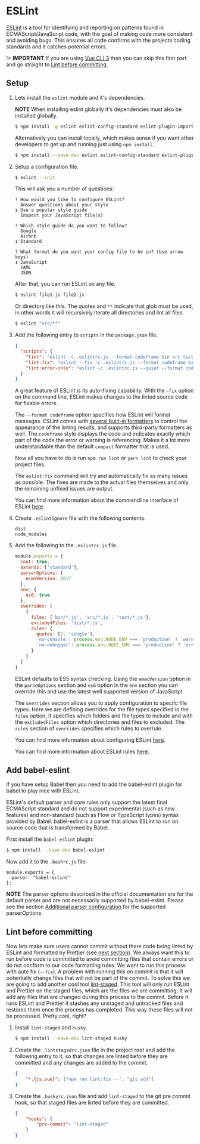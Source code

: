 # ESLint

[ESLint](https://eslint.org) is a tool for identifying and reporting on patterns found in ECMAScript/JavaScript code, with the goal of making code more consistent and avoiding bugs. This ensures all code confirms with the projects coding standards and it catches potential errors.

!> **IMPORTANT** If you are using [Vue CLI 3](https://cli.vuejs.org/) then you can skip this first part and go straight to [Lint before committing](#lint-before-committing).

## Setup

1. Lets install the `eslint` module and it's dependencies.

    **NOTE** When installing eslint globally it's dependencies must also be installed globally.
    
    ```bash
    $ npm install -g eslint eslint-config-standard eslint-plugin-import eslint-plugin-node eslint-plugin-promise eslint-plugin-standard
    ```
    
    Alternatively you can install locally, which makes sense if you want other developers to get up and running just using `npm install`.

    ```bash
    $ npm install --save-dev eslint eslint-config-standard eslint-plugin-import eslint-plugin-node eslint-plugin-promise eslint-plugin-standard
    ```

2. Setup a configuration file.

    ```bash
    $ eslint --init
    ```

    This will ask you a number of questions:
    
    ```
    ? How would you like to configure ESLint?
      Answer questions about your style
    ❯ Use a popular style guide
      Inspect your JavaScript file(s)
    
    ? Which style guide do you want to follow?
      Google
      Airbnb
    ❯ Standard
    
    ? What format do you want your config file to be in? (Use arrow keys)
    ❯ JavaScript
      YAML
      JSON
    ```

    After that, you can run ESLint on any file.
    
    ```bash
    $ eslint file1.js file2.js
    ```

    Or directory like this. The quotes and `**` indicate that glob must be used, in other words it will recursively iterate all directories and lint all files.

    ```bash
    $ eslint "src/**"
    ```

3. Add the following entry to `scripts` in the `package.json` file.

   ```json
   {
     "scripts": {
       "lint": "eslint -c .eslintrc.js --format codeframe bin src tests",
       "lint:fix": "eslint --fix -c .eslintrc.js --format codeframe bin src tests",
       "lint:error-only": "eslint -c .eslintrc.js --quiet --format codeframe bin src tests"
     }
   }
   ```

    A great feature of ESLint is its auto-fixing capability. With the `–fix` option on the command line, ESLint makes changes to the linted source code for fixable errors.

    The `--format codeframe` option specifies how ESLint will format messages. ESLint comes with [several built-in formatters](https://eslint.org/docs/user-guide/formatters/) to control the appearance of the linting results, and supports third-party formatters as well. The `codeframe` style displays the code and indicates exactly which part of the code the error or warning is referencing. Makes it a lot more understandable than the default `compact` formatter that is used.

   Now all you have to do is run `npm run lint` or `yarn lint` to check your project files.

   The `eslint:fix` command will try and automatically fix as many issues as possible. The fixes are made to the actual files themselves and only the remaining unfixed issues are output.

   You can find more information about the commandline interface of ESLint [here](https://eslint.org/docs/user-guide/command-line-interface).

4. Create `.eslintignore` file with the following contents.

   ```
   dist
   node_modules
   ```

5. Add the following to the `.eslintrc.js` file.

   ```js
   module.exports = {
     root: true,
     extends: ['standard'],
     parserOptions: {
       ecmaVersion: 2017
     },
     env: {
       es6: true
     },
     overrides: [
       {
         files: ['bin/*.js', 'src/*.js', 'test/*.js'],
         excludedFiles: 'dist/*.js',
         rules: {
           quotes: [2, 'single'],
           'no-console': process.env.NODE_ENV === 'production' ? 'warn' : 'off',
           'no-debugger': process.env.NODE_ENV === 'production' ? 'error' : 'off'
         }
       }
     ]
   }
   ```

   ESLint defaults to ES5 syntax checking. Using the `emacVersion` option in the `parseOptions` section and `es6` option in the `env` section you can override this and use the latest well supported version of JavaScript.

   The `overrides` section allows you to apply configuration to specifc file types. Here we are defining overrides for the file types specified in the `files` option, It specifies which folders and file types to include and with the `excludedFiles` option which directories and files to excluded. The `rules` section of `overrides` specifies which rules to overrule.

   You can find more information about configuring ESLint [here](https://eslint.org/docs/user-guide/configuring).

   You can find more information about ESLint rules [here](https://eslint.org/docs/rules/).

## Add babel-eslint

If you have setup Babel then you need to add the babel-eslint plugin for babel to play nice with ESLint.

ESLint's default parser and core rules only support the latest final ECMAScript standard and do not support experimental (such as new features) and non-standard (such as Flow or TypeScript types) syntax provided by Babel. babel-eslint is a parser that allows ESLint to run on source code that is transformed by Babel.

First install the `babel-eslint` plugin:

```bash
$ npm install --save-dev babel-eslint
```

Now add it to the `.bashrc.js` file:

```
module.exports = {
  parser: "babel-eslint"
};
```

**NOTE** The parser options described in the official documentation are for the default parser and are not necessarily supported by babel-eslint. Please see the section [Additional parser configuration](https://github.com/babel/babel-eslint#additional-parser-configuration) for the supported parserOptions.

## Lint before committing

Now lets make sure users cannot commit without there code being linted by ESLint and formatted by Prettier (see [next section](sections/4-tooling/prettier.md)). We always want this to run before code is committed to avoid committing files that contain errors or do not conform to our code formatting rules. We want to run this process with auto fix (`--fix`). A problem with running this on commit is that it will potentially change files that will not be part of the commit. To solve this we are going to add another cool tool [lint-staged](https://github.com/okonet/lint-staged). This tool will only run ESLint and Prettier on the staged files, which are the files we are committing. It will add any files that are changed during this process to the commit. Before it runs ESLint and Prettier it stashes any unstaged and untracked files and restores them once the process has completed. This way these files will not be processed. Pretty cool, right?

1. Install `lint-staged` and `husky`.

   ```bash
   $ npm install --save-dev lint-staged husky
   ```

2. Create the `.lintstagedrc.json` file in the project root and add the following entry to it, so that changes are linted before they are committed and any changes are added to the commit.

    ```json
    {
        "*.{js,vue}": ["npm run lint:fix --", "git add"]
    }
    ```

3. Create the `.huskyrc.json` file and add `lint-staged` to the git pre commit hook, so that staged files are linted before they are committed.

    ```json
    {
        "hooks": {
            "pre-commit": "lint-staged"
        }
    }
    ```

